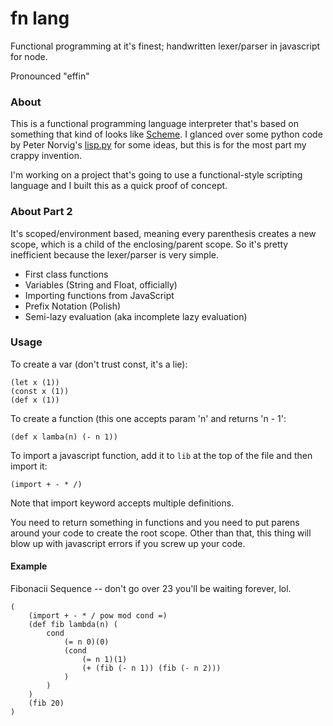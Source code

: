 # fn lang
Functional programming at it's finest; handwritten lexer/parser in javascript for node. 

Pronounced "effin"

### About
This is a functional programming language interpreter that's based on something that kind of looks like [Scheme](https://en.wikipedia.org/wiki/Scheme_(programming_language)). I glanced over some python code by Peter Norvig's [lisp.py](http://norvig.com/lispy.html) for some ideas, but this is for the most part my crappy invention.

I'm working on a project that's going to use a functional-style scripting language and I built this as a quick proof of concept.

### About Part 2
It's scoped/environment based, meaning every parenthesis creates a new scope, which is a child of the enclosing/parent scope. So it's pretty inefficient because the lexer/parser is very simple.
* First class functions
* Variables (String and Float, officially)
* Importing functions from JavaScript
* Prefix Notation (Polish)
* Semi-lazy evaluation (aka incomplete lazy evaluation)

### Usage
To create a var (don't trust const, it's a lie):
```
(let x (1))
(const x (1))
(def x (1))
```

To create a function (this one accepts param 'n' and returns 'n - 1':
```
(def x lamba(n) (- n 1))
```

To import a javascript function, add it to `lib` at the top of the file and then import it:
```
(import + - * /)
```
Note that import keyword accepts multiple definitions.

You need to return something in functions and you need to put parens around your code to create the root scope. Other than that, this thing will blow up with javascript errors if you screw up your code.

#### Example
Fibonacii Sequence -- don't go over 23 you'll be waiting forever, lol.
```
(
    (import + - * / pow mod cond =)
    (def fib lambda(n) (
        cond 
            (= n 0)(0)
            (cond 
                (= n 1)(1)
                (+ (fib (- n 1)) (fib (- n 2)))
            )
        )
    )
    (fib 20)
)
```
